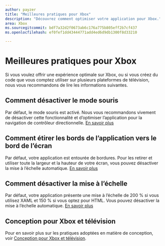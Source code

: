 ```yaml
---
author: payzer
title: "Meilleures pratiques pour Xbox"
description: "Découvrez comment optimiser votre application pour Xbox."
area: Xbox
ms.sourcegitcommit: bdf7a32d2f0673ab6c176a775b805eff2b7cf437
ms.openlocfilehash: ef0fef1dd43444771add4ed6d9db1300f8d33210

---
```


# Meilleures pratiques pour Xbox
Si vous voulez offrir une expérience optimale sur Xbox, ou si vous créez du code que vous comptez utiliser sur plusieurs plateformes de télévision, nous vous recommandons de lire les informations suivantes.  

## Comment désactiver le mode souris
Par défaut, le mode souris est activé. Nous vous recommandons vivement de désactiver cette fonctionnalité et d’optimiser l’application pour la navigation de contrôleur directionnelle. [En savoir plus](how-to-disable-mouse-mode.md)

## Comment étirer les bords de l’application vers le bord de l’écran
Par défaut, votre application est entourée de bordures. Pour les retirer et utiliser toute la largeur et la hauteur de votre écran, vous pouvez désactiver la mise à l’échelle automatique.  [En savoir plus](turn-off-overscan.md)

## Comment désactiver la mise à l’échelle
Par défaut, votre application présente une mise à l’échelle de 200 % si vous utilisez XAML et 150 % si vous optez pour HTML. Vous pouvez désactiver la mise à l’échelle automatique.  [En savoir plus](disable-scaling.md)

## Conception pour Xbox et télévision
Pour en savoir plus sur les pratiques adoptées en matière de conception, voir [Conception pour Xbox et télévision](https://msdn.microsoft.com/en-us/windows/uwp/input-and-devices/designing-for-tv?f=255&MSPPError=-2147217396#mouse-mode).


<!--HONumber=Jun16_HO4-->


